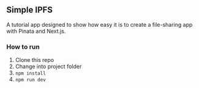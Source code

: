 ## Simple IPFS

A tutorial app designed to show how easy it is to create a file-sharing app with Pinata and Next.js. 

### How to run

1. Clone this repo
2. Change into project folder
3. `npm install`
4. `npm run dev`